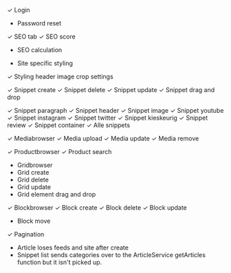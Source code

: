 ✓ Login
- Password reset

✓ SEO tab
✓ SEO score
- SEO calculation

- Site specific styling

✓ Styling header image crop settings

✓ Snippet create
✓ Snippet delete
✓ Snippet update
✓ Snippet drag and drop

✓ Snippet paragraph
✓ Snippet header
✓ Snippet image
✓ Snippet youtube
✓ Snippet instagram
✓ Snippet twitter
✓ Snippet kieskeurig
✓ Snippet review
✓ Snippet container
✓ Alle snippets

✓ Mediabrowser
✓ Media upload
✓ Media update
✓ Media remove

✓ Productbrowser
✓ Product search

- Gridbrowser
- Grid create
- Grid delete
- Grid update
- Grid element drag and drop

✓ Blockbrowser
✓ Block create
✓ Block delete
✓ Block update
- Block move

✓ Pagination

- Article loses feeds and site after create
- Snippet list sends categories over to the ArticleService getArticles function but it isn't picked up.